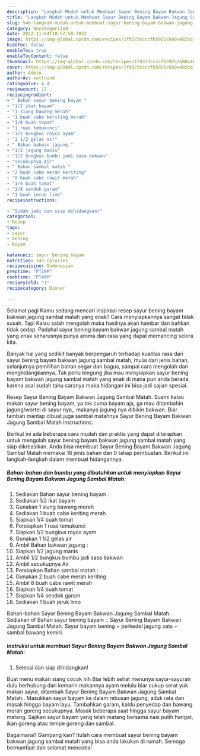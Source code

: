```yaml
---
description: "Langkah Mudah untuk Membuat Sayur Bening Bayam Bakwan Jagung Sambal Matah yang Bikin Ngiler, Buat Buka Puasa Lezat Sekali"
title: "Langkah Mudah untuk Membuat Sayur Bening Bayam Bakwan Jagung Sambal Matah yang Bikin Ngiler, Buat Buka Puasa Lezat Sekali"
slug: 546-langkah-mudah-untuk-membuat-sayur-bening-bayam-bakwan-jagung-sambal-matah-yang-bikin-ngiler-buat-buka-puasa-lezat-sekali
category: Uncategorized
date: 2022-11-04T10:57:58.703Z
image: https://img-global.cpcdn.com/recipes/1fd373ccccfb5925/680x482cq70/sayur-bening-bayam-bakwan-jagung-sambal-matah-foto-resep-utama.jpg
hideToc: false
enableToc: true
enableTocContent: false
thumbnail: https://img-global.cpcdn.com/recipes/1fd373ccccfb5925/680x482cq70/sayur-bening-bayam-bakwan-jagung-sambal-matah-foto-resep-utama.jpg
cover: https://img-global.cpcdn.com/recipes/1fd373ccccfb5925/680x482cq70/sayur-bening-bayam-bakwan-jagung-sambal-matah-foto-resep-utama.jpg
author: Admin
authorAv: notfound
ratingvalue: 4.4
reviewcount: 17
recipeingredient:
- " Bahan sayur bening bayam "
- "1/2 ikat bayam"
- "1 siung bawang merah"
- "1 buah cabe keriting merah"
- "1/4 buah tomat"
- "1 ruas temukunci"
- "1/2 bungkus royco ayam"
- "1 1/2 gelas air"
- " Bahan bakwan jagung "
- "1/2 jagung manis"
- "1/2 bungkus bumbu jadi sasa bakwan"
- "secukupnya Air"
- " Bahan sambal matah "
- "2 buah cabe merah keriting"
- "8 buah cabe rawit merah"
- "1/4 buah tomat"
- "1/4 sendok garam"
- "1 buah jeruk limo"
recipeinstructions:

- "Sudah jadi dan siap dihidangkan!"
categories:
- Resep
tags:
- sayur
- bening
- bayam

katakunci: sayur bening bayam 
nutrition: 143 calories
recipecuisine: Indonesian
preptime: "PT29M"
cooktime: "PT40M"
recipeyield: "1"
recipecategory: Dinner

---
```



Selamat pagi Kamu sedang mencari inspirasi resep sayur bening bayam bakwan jagung sambal matah yang enak? Cara menyiapkannya sangat tidak susah. Tapi Kalau salah mengolah maka hasilnya akan hambar dan bahkan tidak sedap. Padahal sayur bening bayam bakwan jagung sambal matah yang enak seharusnya punya aroma dan rasa yang dapat memancing selera kita.


Banyak hal yang sedikit banyak berpengaruh terhadap kualitas rasa dari sayur bening bayam bakwan jagung sambal matah, mulai dari jenis bahan, selanjutnya pemilihan bahan segar dan bagus, sampai cara mengolah dan menghidangkannya. Tak perlu bingung jika mau menyiapkan sayur bening bayam bakwan jagung sambal matah yang enak di mana pun anda berada, karena asal sudah tahu caranya maka hidangan ini bisa jadi sajian spesial.

Resep Sayur Bening Bayam Bakwan Jagung Sambal Matah. Suami kalau makan sayur bening bayam, ya tok cuma bayam aja, ga mau ditambahin jagung/wortel di sayur nya,, makanya jagung nya dibikin bakwan. Biar tambah mantap dibuat juga sambal matahnya Sayur Bening Bayam Bakwan Jagung Sambal Matah instructions.


Berikut ini ada beberapa cara mudah dan praktis yang dapat diterapkan untuk mengolah sayur bening bayam bakwan jagung sambal matah yang siap dikreasikan. Anda bisa membuat Sayur Bening Bayam Bakwan Jagung Sambal Matah memakai 18 jenis bahan dan 0 tahap pembuatan. Berikut ini langkah-langkah dalam membuat hidangannya.

<!--inarticleads1-->

##### Bahan-bahan dan bumbu yang dibutuhkan untuk menyiapkan Sayur Bening Bayam Bakwan Jagung Sambal Matah:

1. Sediakan  Bahan sayur bening bayam :
1. Sediakan 1/2 ikat bayam
1. Gunakan 1 siung bawang merah
1. Sediakan 1 buah cabe keriting merah
1. Siapkan 1/4 buah tomat
1. Persiapkan 1 ruas temukunci
1. Siapkan 1/2 bungkus royco ayam
1. Gunakan 1 1/2 gelas air
1. Ambil  Bahan bakwan jagung :
1. Siapkan 1/2 jagung manis
1. Ambil 1/2 bungkus bumbu jadi sasa bakwan
1. Ambil secukupnya Air
1. Persiapkan  Bahan sambal matah :
1. Gunakan 2 buah cabe merah keriting
1. Ambil 8 buah cabe rawit merah
1. Siapkan 1/4 buah tomat
1. Siapkan 1/4 sendok garam
1. Sediakan 1 buah jeruk limo


Bahan-bahan Sayur Bening Bayam Bakwan Jagung Sambal Matah. Sediakan of Bahan sayur bening bayam :. Sayur Bening Bayam Bakwan Jagung Sambal Matah. Sayur bayam bening + perkedel jagung oats + sambal bawang kemiri. 

<!--inarticleads2-->

##### Instruksi untuk membuat Sayur Bening Bayam Bakwan Jagung Sambal Matah:


1. Selesai dan siap dihidangkan!

Buat menu makan siang cocok nih Biar lebih sehat menunya sayur-sayuran dulu berhubung dari kemarin makannya ayam melulu biar cukup serat yuk makan sayur, ditambah Sayur Bening Bayam Bakwan Jagung Sambal Matah.. Masukkan sayur bayam ke dalam rebusan jagung, aduk rata dan masak hingga bayam layu. Tambahkan garam, kaldu penyedap dan bawang merah goreng secukupnya. Masak beberapa saat hingga sayur bayam matang. Sajikan sayur bayam yang telah matang bersama nasi putih hangat, ikan goreng atau tempe goreng dan sambal. 

Bagaimana? Gampang kan? Itulah cara membuat sayur bening bayam bakwan jagung sambal matah yang bisa anda lakukan di rumah. Semoga bermanfaat dan selamat mencoba!
